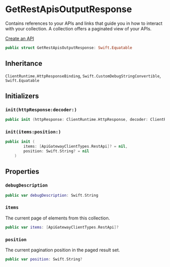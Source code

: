 # GetRestApisOutputResponse

Contains references to your APIs and links that guide you in how to interact with your collection. A collection offers a paginated view of your APIs.

<div class="seeAlso">
<a href="https:​//docs.aws.amazon.com/apigateway/latest/developerguide/how-to-create-api.html">Create an API
</div>

``` swift
public struct GetRestApisOutputResponse: Swift.Equatable 
```

## Inheritance

`ClientRuntime.HttpResponseBinding`, `Swift.CustomDebugStringConvertible`, `Swift.Equatable`

## Initializers

### `init(httpResponse:decoder:)`

``` swift
public init (httpResponse: ClientRuntime.HttpResponse, decoder: ClientRuntime.ResponseDecoder? = nil) throws 
```

### `init(items:position:)`

``` swift
public init (
        items: [ApiGatewayClientTypes.RestApi]? = nil,
        position: Swift.String? = nil
    )
```

## Properties

### `debugDescription`

``` swift
public var debugDescription: Swift.String 
```

### `items`

The current page of elements from this collection.

``` swift
public var items: [ApiGatewayClientTypes.RestApi]?
```

### `position`

The current pagination position in the paged result set.

``` swift
public var position: Swift.String?
```
